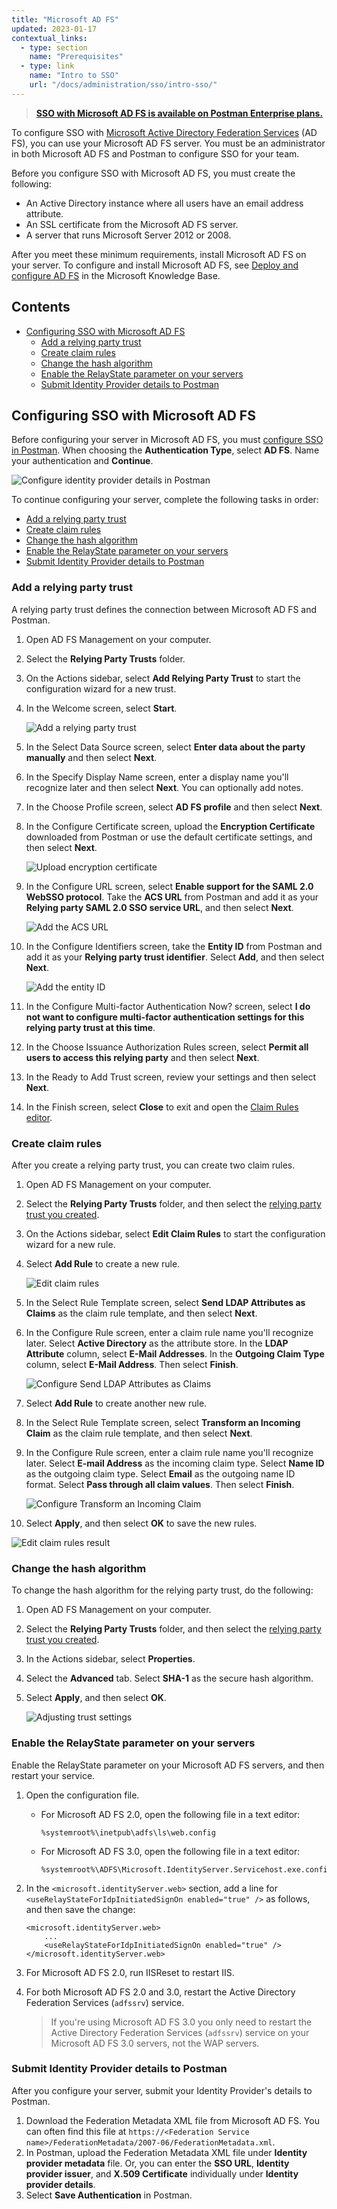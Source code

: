 ```yaml
---
title: "Microsoft AD FS"
updated: 2023-01-17
contextual_links:
  - type: section
    name: "Prerequisites"
  - type: link
    name: "Intro to SSO"
    url: "/docs/administration/sso/intro-sso/"
---
```


> **[SSO with Microsoft AD FS is available on Postman Enterprise plans.](https://www.postman.com/pricing)**

To configure SSO with [Microsoft Active Directory Federation Services](https://docs.microsoft.com/en-gb/windows-server/identity/active-directory-federation-services) (AD FS), you can use your Microsoft AD FS server. You must be an administrator in both Microsoft AD FS and Postman to configure SSO for your team.

Before you configure SSO with Microsoft AD FS, you must create the following:

* An Active Directory instance where all users have an email address attribute.
* An SSL certificate from the Microsoft AD FS server.
* A server that runs Microsoft Server 2012 or 2008.

After you meet these minimum requirements, install Microsoft AD FS on your server. To configure and install Microsoft AD FS, see [Deploy and configure AD FS](https://docs.microsoft.com/en-us/previous-versions/dynamicscrm-2016/deployment-administrators-guide/gg188612(v=crm.8)) in the Microsoft Knowledge Base.

## Contents

* [Configuring SSO with Microsoft AD FS](#configuring-sso-with-microsoft-ad-fs)
    * [Add a relying party trust](#add-a-relying-party-trust)
    * [Create claim rules](#create-claim-rules)
    * [Change the hash algorithm](#change-the-hash-algorithm)
    * [Enable the RelayState parameter on your servers](#enable-the-relaystate-parameter-on-your-servers)
    * [Submit Identity Provider details to Postman](#submit-identity-provider-details-to-postman)

## Configuring SSO with Microsoft AD FS

Before configuring your server in Microsoft AD FS, you must [configure SSO in Postman](/docs/administration/sso/admin-sso/). When choosing the **Authentication Type**, select **AD FS**. Name your authentication and **Continue**.

<img alt="Configure identity provider details in Postman" src="https://assets.postman.com/postman-docs/v10/configure-identity-provider-v10.jpg"/>

To continue configuring your server, complete the following tasks in order:

* [Add a relying party trust](#add-a-relying-party-trust)
* [Create claim rules](#create-claim-rules)
* [Change the hash algorithm](#change-the-hash-algorithm)
* [Enable the RelayState parameter on your servers](#enable-the-relaystate-parameter-on-your-servers)
* [Submit Identity Provider details to Postman](#submit-identity-provider-details-to-postman)

### Add a relying party trust

A relying party trust defines the connection between Microsoft AD FS and Postman.

1. Open AD FS Management on your computer.
1. Select the **Relying Party Trusts** folder.
1. On the Actions sidebar, select **Add Relying Party Trust** to start the configuration wizard for a new trust.
1. In the Welcome screen, select **Start**.

    ![Add a relying party trust](https://assets.postman.com/postman-docs/v10/ENT-Relying-Party-Trust-v10.jpg)

1. In the Select Data Source screen, select **Enter data about the party manually** and then select **Next**.
1. In the Specify Display Name screen, enter a display name you'll recognize later and then select **Next**. You can optionally add notes.
1. In the Choose Profile screen, select **AD FS profile** and then select **Next**.

1. In the Configure Certificate screen, upload the **Encryption Certificate** downloaded from Postman or use the default certificate settings, and then select **Next**.

    ![Upload encryption certificate](https://assets.postman.com/postman-docs/v10/ENT-configure-cert-v10.jpg)

1. In the Configure URL screen, select **Enable support for the SAML 2.0 WebSSO protocol**. Take the **ACS URL** from Postman and add it as your **Relying party SAML 2.0 SSO service URL**, and then select **Next**.

    ![Add the ACS URL](https://assets.postman.com/postman-docs/v10/ENT-ACS-URL-v10.jpg)

1. In the Configure Identifiers screen, take the **Entity ID** from Postman and add it as your **Relying party trust identifier**. Select **Add**, and then select **Next**.

    ![Add the entity ID](https://assets.postman.com/postman-docs/v10/ENT-Relying-party-trust-identifier-v10.jpg)

1. In the Configure Multi-factor Authentication Now? screen, select **I do not want to configure multi-factor authentication settings for this relying party trust at this time**.

1. In the Choose Issuance Authorization Rules screen, select **Permit all users to access this relying party** and then select **Next**.
1. In the Ready to Add Trust screen, review your settings and then select **Next**.
1. In the Finish screen, select **Close** to exit and open the [Claim Rules editor](#create-claim-rules).

### Create claim rules

After you create a relying party trust, you can create two claim rules.

1. Open AD FS Management on your computer.
1. Select the **Relying Party Trusts** folder, and then select the [relying party trust you created](#add-a-relying-party-trust).
1. On the Actions sidebar, select **Edit Claim Rules** to start the configuration wizard for a new rule.
1. Select **Add Rule** to create a new rule.

    ![Edit claim rules](https://assets.postman.com/postman-docs/v10/ENT-claim-rules-v10.jpg)

1. In the Select Rule Template screen, select **Send LDAP Attributes as Claims** as the claim rule template, and then select **Next**.
1. In the Configure Rule screen, enter a claim rule name you'll recognize later. Select **Active Directory** as the attribute store. In the **LDAP Attribute** column, select **E-Mail Addresses**. In the **Outgoing Claim Type** column, select **E-Mail Address**. Then select **Finish**.

    ![Configure Send LDAP Attributes as Claims](https://assets.postman.com/postman-docs/v10/ENT-ldap-attributes-as-claims-v10.jpg)

1. Select **Add Rule** to create another new rule.
1. In the Select Rule Template screen, select **Transform an Incoming Claim** as the claim rule template, and then select **Next**.
1. In the Configure Rule screen, enter a claim rule name you'll recognize later. Select **E-mail Address** as the incoming claim type. Select **Name ID** as the outgoing claim type. Select **Email** as the outgoing name ID format. Select **Pass through all claim values**. Then select **Finish**.

    ![Configure Transform an Incoming Claim](https://assets.postman.com/postman-docs/v10/ENT-transform-incoming-claim-v10.jpg)

1. Select **Apply**, and then select **OK** to save the new rules.

![Edit claim rules result](https://assets.postman.com/postman-docs/v10/ENT-Edit-Claim-Rules-v10.jpg)

### Change the hash algorithm

To change the hash algorithm for the relying party trust, do the following:

1. Open AD FS Management on your computer.
1. Select the **Relying Party Trusts** folder, and then select the [relying party trust you created](#add-a-relying-party-trust).
1. In the Actions sidebar, select **Properties**.
1. Select the **Advanced** tab. Select **SHA-1** as the secure hash algorithm.
1. Select **Apply**, and then select **OK**.

    ![Adjusting trust settings](https://assets.postman.com/postman-docs/v10/ENT-Adjusting-trust-settings-v10.jpg)

### Enable the RelayState parameter on your servers

Enable the RelayState parameter on your Microsoft AD FS servers, and then restart your service.

1. Open the configuration file.

    * For Microsoft AD FS 2.0, open the following file in a text editor:

        ```shell
        %systemroot%\inetpub\adfs\ls\web.config
        ```

    * For Microsoft AD FS 3.0, open the following file in a text editor:

        ```shell
        %systemroot%\ADFS\Microsoft.IdentityServer.Servicehost.exe.config
        ```

1. In the `<microsoft.identityServer.web>` section, add a line for `<useRelayStateForIdpInitiatedSignOn enabled="true" />` as follows, and then save the change:

    ```shell
    <microsoft.identityServer.web>
        ...
        <useRelayStateForIdpInitiatedSignOn enabled="true" />
    </microsoft.identityServer.web>
    ```

1. For Microsoft AD FS 2.0, run IISReset to restart IIS.
1. For both Microsoft AD FS 2.0 and 3.0, restart the Active Directory Federation Services (`adfssrv`) service.

    > If you're using Microsoft AD FS 3.0 you only need to restart the Active Directory Federation Services (`adfssrv`) service on your Microsoft AD FS 3.0 servers, not the WAP servers.

### Submit Identity Provider details to Postman

After you configure your server, submit your Identity Provider's details to Postman.

1. Download the Federation Metadata XML file from Microsoft AD FS. You can often find this file at `https://<Federation Service name>/FederationMetadata/2007-06/FederationMetadata.xml`.
1. In Postman, upload the Federation Metadata XML file under **Identity provider metadata** file. Or, you can enter the **SSO URL**, **Identity provider issuer**, and **X.509 Certificate** individually under **Identity provider details**.
1. Select **Save Authentication** in Postman.
